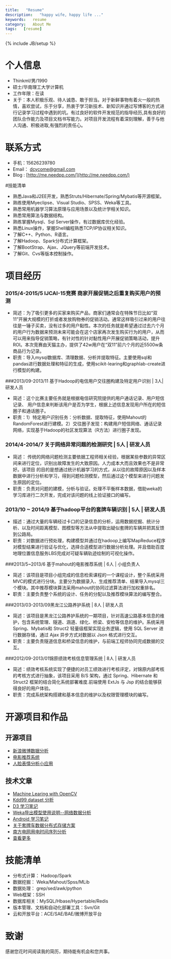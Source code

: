 ```yaml
---
title:   "Resume"
description:   "happy wife, happy life ..."
keywords:   resume
category:   About Me
tags:   [resume] 
---
```



{% include JB/setup %}
# 个人信息

 - Thinkml/男/1990 
 - 硕士/华南理工大学计算机
 - 工作年限：在读
 - 关于：本人积极乐观、待人诚恳、敢于担当。对于新鲜事物有着火一般的热情，喜欢尝试，乐于分享，热衷于学习新技术、新知识并通过写博客的方式进行记录学习过程中遇到的坑。有过良好的软件开发规范的指导经历,具有良好的团队合作能力及项目文档书写能力。对项目开发流程有着深刻理解，善于与他人沟通、积极进取,有强烈的责任心。

# 联系方式
- 手机：15626239780
- Email： dcycome@gmail.com
- Blog :  [http://me.needpp.com/](http://me.needpp.com/)


#技能清单
- 熟悉Java和J2EE开发，熟悉Struts/Hibernate/Spring/Mybatis等开源框架。
- 熟练使用Myeclipse、Visual Studio、SPSS、Weka等工具。
- 熟悉常用机器学习算法原理与应用场景以及统计学相关知识。
- 熟悉常用算法与数据结构。
- 熟练掌握Mysql、Sql Server操作，有过数据库优化经验。
- 熟悉Linux操作，掌握Shell编程熟悉TCP/IP协议相关知识。
- 了解C++、Python、R语言。
- 了解Hadoop、Spark分布式计算框架。
- 了解BootStrap、Ajax、JQuery等前端开发技术。
- 了解Git、Cvs等版本控制操作。

# 项目经历

### 2015/4-2015/5  IJCAI-15竞赛  商家开展促销之后重复购买用户的预测 
- 简述：为了吸引更多的买家来购买产品，商家们通常会在特殊节日比如“双11”开展大规模的打折或者发放购物券的促销活动。通常这样吸引过来的用户往往是一锤子买卖，没有过多的用户黏性。本次的任务就是希望通过过去六个月的用户行为数据来预测未来可能会在这个店家再次发生购买行为的用户，从而可以用来指导促销策略，有针对性的针对黏性用户开展促销策略活动，提升ROI。本次竞赛由天猫主办，提供了42w用户在“双11”前六个月的近5500w条商品行为记录。
- 职责：导入mysql数据库、清理数据、分析并提取特征。主要使用sql和pandas进行数据处理和特征的生成，使用scikit-learing和graphlab-create进行模型的构建。

###2013/09-2013/11 基于Hadoop的电信用户交往圈构建及特定用户识别 | 3人|研发人员
- 简述：这个比赛主要任务就是根据电信研究院提供的用户通话记录、用户短信记录、	用户信息来判断该用户是否为学生，根据上述信息发现用户所在的短信圈子和通话圈子。
- 职责：1）特定用户识别任务：分析数据、提取特征，使用Mahout的RandomForest进行建模。2）交往圈子发现：构建用户短信网络、通话记录网络，实现基于Hadoop的社区发现算法（R方法）进行圈子发现。

### 2014/4-2014/7 关于网络异常问题的检测研究 | 5人 | 研发人员
- 简述： 传统的网络问题检测主要依据工程师相关经验，根据某些参数的异常区间来进行定位，识别出故障发生的大致原因。人力成本大而且效果也不是非常好。该项目	的目的是想通过统计机器学习的方式，从以往的故障原因以及样本数据中进行分析和学习，得到问题检测模型，然后通过这个模型来进行问题发生原因的定位。
- 职责：负责对问题的建模，分析与验证。处理不平衡样本数据，借助weka的学习库进行二次开发，完成对该问题的线上验证接口的编写。

### 2013/10 ~ 2014/9  基于hadoop平台的套牌车辆识别 | 5人 | 研发人员
- 描述：通过大量的车辆经过卡口的记录信息的分析，运用数据挖掘、统计分析、以及时间距离模型、图模型等方法从中提取出疑似套牌的车辆并把其反馈到公路局。
- 职责：对数据进行预处理，构建模型并通过在hadoop上编写MapReduce程序对模型结果进行验证与优化，选择合适模型进行数据分析处理。并且借助百度地理位置信息服务LBS完成对可疑车辆轨迹绘制的可视化操作。
 

###2013/5~2013/6  基于mahout的电影推荐系统 | 6人 | 小组负责人
- 简述：该项目是项目小组完成的信息检索课程的一个课程设计，整个系统采用MVC的模式进行分块。主要分为数据录入、生成推荐清单、结果导入mysql三个模块。其中推荐模块算法采用mahout的协同过滤算法进行加权重排名。
- 职责：主要负责整个系统的设计、任务的分配以及推荐模块算法的编写整合。


###2013/03-2013/09黑龙江公路养护系统 | 8人 | 研发人员
- 简述：该项目是黑龙江公路养护系统的一期项目，针对高速公路基本信息的维护，包含系统管理、隧道、涵道、绿化、桥梁、安检等信息的维护。系统采用 Spring、Mybatis和 Struct2 轻量级框架实现业务逻辑，使用 SQL Server 进行数据存储，通过 Ajax 异步方式对数据以 Json 格式进行交互。 
- 职责：主要负责隧道信息和桥梁信息的维护，与前端工程师协同完成数据的交互。

###2012/09-2013/01锦原绩效考核信息管理系统 | 8人 | 研发人员
- 简述：绩效考核系统实现了便捷的对员工绩效进行考核评定，对锦原内部考核的考核方式进行抽象，该项目采用 B/S 架构，通过 Spring、Hibernate 和 Struct2 框架的结合简化系统部署难度.前端使用 ExtJs 与 Jsp 的结合能够获得良好的用户体验。
- 职责：完成系统架构搭建和基本信息的维护以及权限管理模块的编写。



# 开源项目和作品

## 开源项目

 - [新浪微博数据分析](https://github.com/dcycome/MyStudy/tree/master/JsoupDemo)    
 - [电影推荐系统](https://github.com/dcycome/MyStudy/tree/master/RecommenderMovie) 
 - [人脸表情分析小应用](https://github.com/dcycome/MyStudy/tree/master/Hello-S)


## 技术文章
- [Machine Learing with OpenCV](http://lovefeiniu.sinaapp.com/post/41)
- [Kdd99 dataset 分析](http://lovefeiniu.sinaapp.com/post/10)
- [D3 学习笔记](http://lovefeiniu.sinaapp.com/post/3)
- [Weka导出模型使用说明--网络数据分析](http://lovefeiniu.sinaapp.com/post/35)
- [Android 学习笔记](http://lovefeiniu.sinaapp.com/post/2)
- [关于套牌车数据分布式存储方案](http://lovefeiniu.sinaapp.com/post/30)
- [南方电网用电时间序列分析](http://lovefeiniu.sinaapp.com/post/26)
- [查看更多](http://lovefeiniu.sinaapp.com)

# 技能清单

- 分布式计算： Hadoop/Spark
- 数据挖掘： Weka/Mahout/Spss/MLib
- 数据处理： grep/sed/awk/python
- Web框架：SSH
- 数据库相关：MySQL/Hbase/Hypertable/Redis
- 版本管理、文档和自动化部署工具：Svn/Git
- 云和开放平台：ACE/SAE/BAE/微博开放平台

# 致谢
感谢您花时间阅读我的简历，期待能有机会和您共事。

